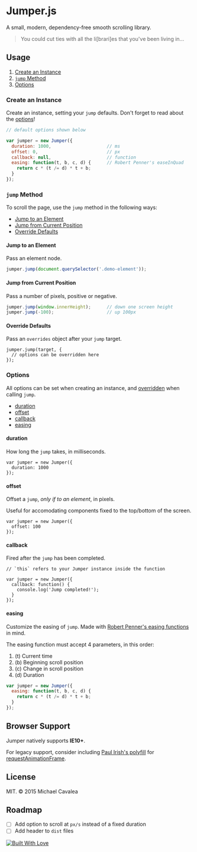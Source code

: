 # Jumper.js

A small, modern, dependency-free smooth scrolling library.

> You could cut ties with all the li[brari]es that you've been living in...

## Usage

1. [Create an Instance](#create-an-instance)
2. [`jump` Method](#jump-method)
3. [Options](#options)

### Create an Instance

Create an instance, setting your `jump` defaults. Don't forget to read about the [options](#options)!

```javascript
// default options shown below

var jumper = new Jumper({
  duration: 1000,                     // ms
  offset: 0,                          // px
  callback: null,                     // function
  easing: function(t, b, c, d) {      // Robert Penner's easeInQuad
    return c * (t /= d) * t + b;
  }
});
```

### `jump` Method

To scroll the page, use the `jump` method in the following ways:

* [Jump to an Element](#jump-to-an-element)
* [Jump from Current Position](#jump-from-current-position)
* [Override Defaults](#override-defaults)

#### Jump to an Element

Pass an element node.

```javascript
jumper.jump(document.querySelector('.demo-element'));
```

#### Jump from Current Position

Pass a number of pixels, positive or negative.

```javascript
jumper.jump(window.innerHeight);      // down one screen height
jumper.jump(-100);                    // up 100px
```

#### Override Defaults

Pass an `overrides` object after your `jump` target.

```
jumper.jump(target, {
  // options can be overridden here
});
```

### Options

All options can be set when creating an instance, and [overridden](#override-defaults) when calling `jump`.

* [duration](#duration)
* [offset](#offset)
* [callback](#callback)
* [easing](#easing)

#### duration

How long the `jump` takes, in milliseconds.

```
var jumper = new Jumper({
  duration: 1000
});
```

#### offset

Offset a `jump`, _only if to an element_, in pixels.

Useful for accomodating components fixed to the top/bottom of the screen.

```
var jumper = new Jumper({
  offset: 100
});
```

#### callback

Fired after the `jump` has been completed.

```
// `this` refers to your Jumper instance inside the function

var jumper = new Jumper({
  callback: function() {
    console.log('Jump completed!');
  }
});
```

#### easing

Customize the easing of `jump`. Made with [Robert Penner's easing functions](https://github.com/danro/jquery-easing/blob/master/jquery.easing.js) in mind.

The easing function must accept 4 parameters, in this order:

1. (t) Current time
2. (b) Beginning scroll position
3. (c) Change in scroll position
4. (d) Duration

```javascript
var jumper = new Jumper({
  easing: function(t, b, c, d) {
    return c * (t /= d) * t + b;
  }
});
```

## Browser Support

Jumper natively supports **IE10+**.

For legacy support, consider including [Paul Irish's polyfill](https://gist.github.com/paulirish/1579671) for [requestAnimationFrame](https://developer.mozilla.org/en-US/docs/Web/API/window/requestAnimationFrame).

## License

MIT. © 2015 Michael Cavalea

## Roadmap

- [ ] Add option to scroll at `px/s` instead of a fixed duration
- [ ] Add header to `dist` files

[![Built With Love](http://forthebadge.com/images/badges/built-with-love.svg)](http://forthebadge.com)
